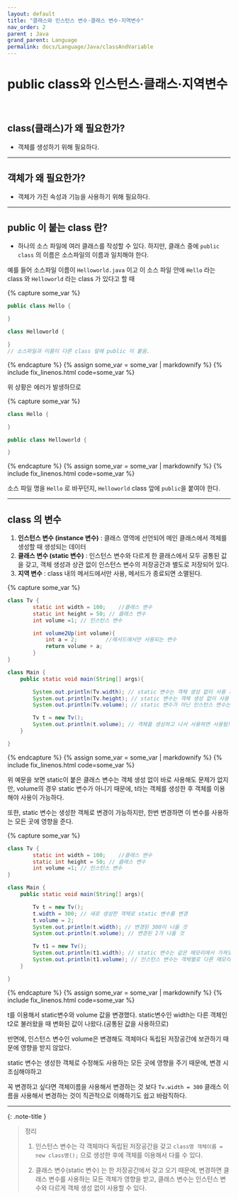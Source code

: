 ```yaml
---
layout: default
title: "클래스와 인스턴스 변수·클래스 변수·지역변수"
nav_order: 2
parent : Java
grand_parent: Language
permalink: docs/Language/Java/classAndVariable
---
```

# public class와 인스턴스·클래스·지역변수
<br>

## class(클래스)가 왜 필요한가?


-   객체를 생성하기 위해 필요하다.

---

## 객체가 왜 필요한가?



-   객체가 가진 속성과 기능을 사용하기 위해 필요하다.

---

## public 이 붙는 class 란?



-   하나의 소스 파일에 여러 클래스를 작성할 수 있다. 하지만, 클래스 중에 `public class` 의 이름은 소스파일의 이름과 일치해야 한다.

예를 들어 소스파일 이름이 `Helloworld.java` 이고 이 소스 파일 안에 `Hello` 라는 class 와 `Helloworld` 라는 class 가 있다고 할 때


{% capture some_var %}
```java
public class Hello {

}

class Helloworld {

}
// 소스파일과 이름이 다른 class 앞에 public 이 붙음.
```
{% endcapture %}
{% assign some_var = some_var | markdownify %}
{% include fix_linenos.html code=some_var %}




위 상황은 에러가 발생하므로

{% capture some_var %}
```java
class Hello {

}

public class Helloworld {

}
```
{% endcapture %}
{% assign some_var = some_var | markdownify %}
{% include fix_linenos.html code=some_var %}

소스 파일 명을 `Hello` 로 바꾸던지, `Helloworld` class 앞에 `public`을 붙여야 한다.

---

## class 의 변수



1.  **인스턴스 변수 (instance 변수)** : 클래스 영역에 선언되어 메인 클래스에서 객체를 생성할 때 생성되는 데이터
2.  **클래스 변수 (static 변수)** : 인스턴스 변수와 다르게 한 클래스에서 모두 공통된 값을 갖고, 객체 생성과 상관 없이 인스턴스 변수의 저장공간과 별도로 저장되어 있다.
3.  **지역 변수** : class 내의 메서드에서만 사용, 메서드가 종료되면 소멸된다.

{% capture some_var %}
```java
class Tv {
        static int width = 100;    //클래스 변수
        static int height = 50; // 클래스 변수
        int volume =1; // 인스턴스 변수

        int volume2Up(int volume){
            int a = 2;         //메서드에서만 사용되는 변수
            return volume + a;
        }
}

class Main {
    public static void main(String[] args){

        System.out.println(Tv.width); // static 변수는 객체 생성 없이 사용 가능
        System.out.println(Tv.height); // static 변수는 객체 생성 없이 사용 가능
        System.out.println(Tv.volume); // static 변수가 아닌 인스턴스 변수는 객체를 생성 후 사용 가능

        Tv t = new Tv();
        System.out.println(t.volume); // 객체를 생성하고 나서 사용하면 사용됨!
    }

}
```
{% endcapture %}
{% assign some_var = some_var | markdownify %}
{% include fix_linenos.html code=some_var %}


위 예문을 보면 static이 붙은 클래스 변수는 객체 생성 없이 바로 사용해도 문제가 없지만, volume의 경우 static 변수가 아니기 때문에, t라는 객체를 생성한 후 객체를 이용해야 사용이 가능하다.

또한, static 변수는 생성한 객체로 변경이 가능하지만, 한번 변경하면 이 변수를 사용하는 모든 곳에 영향을 준다.

{% capture some_var %}
```java
class Tv {
        static int width = 100;    //클래스 변수
        static int height = 50; // 클래스 변수
        int volume =1; // 인스턴스 변수
}

class Main {
    public static void main(String[] args){

        Tv t = new Tv();
        t.width = 300; // 새로 생성한 객체로 static 변수를 변경
        t.volume = 2;
        System.out.println(t.width); // 변경된 300이 나올 것
        System.out.println(t.volume); // 변경된 2가 나올 것

        Tv t1 = new Tv();
        System.out.println(t1.width); // static 변수는 같은 메모리에서 가져오기 때문에 변경된 300이 나올 것
        System.out.println(t1.volume); // 인스턴스 변수는 객체별로 다른 메모리에 생성되므로 변경되지 않은 1이 나올 것
    }

}
```
{% endcapture %}
{% assign some_var = some_var | markdownify %}
{% include fix_linenos.html code=some_var %}


t를 이용해서 static변수와 volume 값을 변경했다. static변수인 width는 다른 객체인 t2로 불러왔을 때 변화된 값이 나왔다.(공통된 값을 사용하므로) 

반면에, 인스턴스 변수인 volume은 변경해도 객체마다 독립된 저장공간에 보관하기 때문에 영향을 받지 않았다.

static 변수는 생성한 객체로 수정해도 사용하는 모든 곳에 영향을 주기 때문에, 변경 시 조심해야하고

꼭 변경하고 싶다면 객체이름을 사용해서 변경하는 것 보다 `Tv.width = 300` 클래스 이름을 사용해서 변경하는 것이 직관적으로 이해하기도 쉽고 바람직하다.

---

{: .note-title }
> 정리
>
> 1. 인스턴스 변수는 각 객체마다 독립된 저장공간을 갖고 `class명 객체이름 = new class명();` 으로 생성한 후에 객체를 이용해서 다룰 수 있다.
> 
> 
> 2. 클래스 변수(static 변수) 는 한 저장공간에서 갖고 오기 때문에, 변경하면 클래스 변수를 사용하는 모든 객체가 영향을 받고, 클래스 변수는 인스턴스 변수와 다르게 객체 생성 없이 사용할 수 있다.
